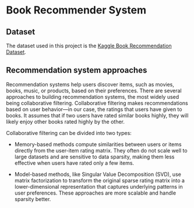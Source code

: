 # Book Recommender System

## Dataset
The dataset used in this project is the [Kaggle Book Recommendation Dataset](https://www.kaggle.com/datasets/arashnic/book-recommendation-dataset/data).

## Recommendation system approaches

Recommendation systems help users discover items, such as movies, books, music, or products, based on their preferences. There are several approaches to building recommendation systems, the most widely used being collaborative filtering. Collaborative filtering makes recommendations based on user behavior—in our case, the ratings that users have given to books. It assumes that if two users have rated similar books highly, they will likely enjoy other books rated highly by the other.

Collaborative filtering can be divided into two types:

* Memory-based methods compute similarities between users or items directly from the user-item rating matrix. They often do not scale well to large datasets and are sensitive to data sparsity, making them less effective when users have rated only a few items.

* Model-based methods, like Singular Value Decomposition (SVD), use matrix factorization to transform the original sparse rating matrix into a lower-dimensional representation that captures underlying patterns in user preferences. These approaches are more scalable and handle sparsity better.
